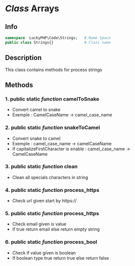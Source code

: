 # ***Class*** **Arrays**

## Info

```php
namespace  LuckyPHP\Code\Strings;   # Name Space
public class Strings{}              # Class name
```

## Description
This class contains methods for process strings

## Methods

### 1. public static ***function*** **camelToSnake**
- Convert camel to snake
- Exemple : CamelCaseName -> camel_case_name

### 2. public static ***function*** **snakeToCamel**
- Convert snake to camel
- Exemple : camel_case_name -> camelCaseName
- If capitalizeFirstCharacter is enable : camel_case_name -> CamelCaseName

### 3. public static ***function*** **clean**
- Clean all specials characters in string

### 4. public static ***function*** **process_https**
- Check url given start by https://

### 5. public static ***function*** **process_https**
- Check email given is value
- If true return email else return empty string

### 6. public static ***function*** **process_bool**
- Check if value given is boolean
- If boolean type true return true else return false